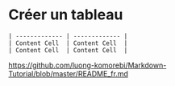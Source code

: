 # Créer un tableau

```| First Header  | Second Header |
| ------------- | ------------- |
| Content Cell  | Content Cell  |
| Content Cell  | Content Cell  |
```

https://github.com/luong-komorebi/Markdown-Tutorial/blob/master/README_fr.md

